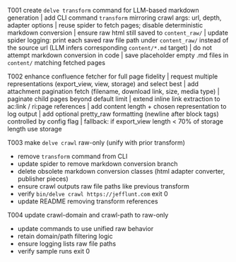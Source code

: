 T001 create `delve transform` command for LLM-based markdown generation
| add CLI command `transform` mirroring crawl args: url, depth, adapter options
| reuse spider to fetch pages; disable deterministic markdown conversion
| ensure raw html still saved to `content_raw/`
| update spider logging: print each saved raw file path under `content_raw/` instead of the source url (LLM infers corresponding `content/*.md` target)
| do not attempt markdown conversion in code
| save placeholder empty .md files in `content/` matching fetched pages

T002 enhance confluence fetcher for full page fidelity
| request multiple representations (export_view, view, storage) and select best
| add attachment pagination fetch (filename, download link, size, media type)
| paginate child pages beyond default limit
| extend inline link extraction to ac:link / ri:page references
| add content length + chosen representation to log output
| add optional pretty_raw formatting (newline after block tags) controlled by config flag
| fallback: if export_view length < 70% of storage length use storage

T003 make `delve crawl` raw-only (unify with prior transform)
- remove `transform` command from CLI
- update spider to remove markdown conversion branch
- delete obsolete markdown conversion classes (html adapter converter, publisher pieces)
- ensure crawl outputs raw file paths like previous transform
- verify `bin/delve crawl https://jefflunt.com` exit 0
- update README removing transform references

T004 update crawl-domain and crawl-path to raw-only
- update commands to use unified raw behavior
- retain domain/path filtering logic
- ensure logging lists raw file paths
- verify sample runs exit 0
